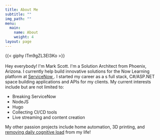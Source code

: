 ```yaml
---
title: About Me
subtitle: ""
img_path: ""
menu:
  main:
    name: About
    weight: 4
layout: page
---
```

{{< giphy ITm9gZL3El3Ko >}}
</br></br>
Hey everybody! I'm Mark Scott. I'm a Solution Architect from Phoenix, Arizona. I currently help build innovative solutions for the Now Learning platform at [ServiceNow ](https://servicenow.com). I started my career as a s full stack, C#/ASP.NET space building applications and APIs for my clients. My current interests include but are not limited to:

* Breaking ServiceNow
* NodeJS
* Hugo
* Collecting CI/CD tools
* Live streaming and content creation

My other passion projects include home automation, 3D printing, and [removing daily cognitive load](https://hackernoon.com/minimizing-the-cognitive-load-in-your-life-bc14f4309fb2) from my life!





